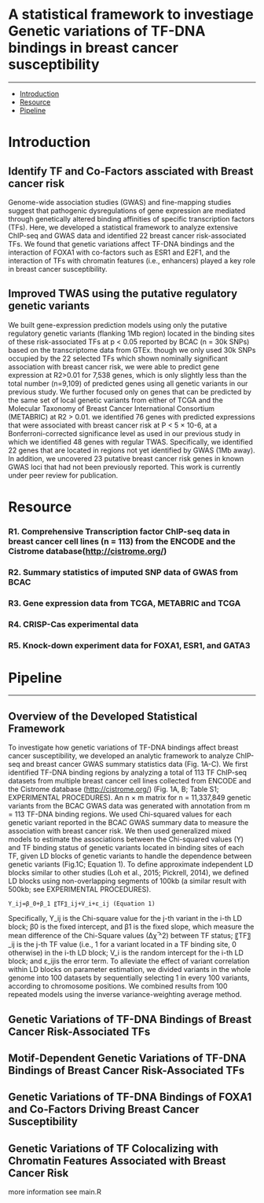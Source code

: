 # A statistical framework to investiage Genetic variations of TF-DNA bindings in breast cancer susceptibility

---
* [Introduction](#Introduction)
* [Resource](#Resource)
* [Pipeline](#Pipeline)

<a name="Introduction"/>

# Introduction
## Identify TF and Co-Factors assciated with Breast cancer risk
Genome-wide association studies (GWAS) and fine-mapping studies suggest that pathogenic dysregulations of gene expression are mediated through genetically altered binding affinities of specific transcription factors (TFs). Here, we developed a statistical framework to analyze extensive ChIP-seq and GWAS data and identified 22 breast cancer risk-associated TFs. We found that genetic variations affect TF-DNA bindings and the interaction of FOXA1 with co-factors such as ESR1 and E2F1, and the interaction of TFs with chromatin features (i.e., enhancers) played a key role in breast cancer susceptibility. 


## Improved TWAS using the putative regulatory genetic variants
We built gene-expression prediction models using only the putative regulatory genetic variants (flanking 1Mb region) located in the binding sites of these risk-associated TFs at p < 0.05 reported by BCAC (n = 30k SNPs) based on the transcriptome data from GTEx. though we only used 30k SNPs occupied by the 22 selected TFs which shown nominally significant association with breast cancer risk, we were able to predict gene expression at R2>0.01 for 7,538 genes, which is only slightly less than the total number (n=9,109) of predicted genes using all genetic variants in our previous study.  We further focused only on genes that can be predicted by the same set of local genetic variants from either of TCGA and the Molecular Taxonomy of Breast Cancer International Consortium (METABRIC) at R2 > 0.01. we identified 76 genes with predicted expressions that were associated with breast cancer risk at P < 5 × 10-6, at a Bonferroni-corrected significance level as used in our previous study in which we identified 48 genes with regular TWAS. Specifically, we identified 22 genes that are located in regions not yet identified by GWAS (1Mb away). In addition, we uncovered 23 putative breast cancer risk genes in known GWAS loci that had not been previously reported. This work is currently under peer review for publication.

# Resource

### R1. Comprehensive Transcription factor ChIP-seq data in breast cancer cell lines (n = 113) from the ENCODE and the Cistrome database(http://cistrome.org/)

### R2. Summary statistics of imputed SNP data of GWAS from BCAC

### R3.  Gene expression data from TCGA, METABRIC and TCGA

### R4. CRISP-Cas experimental data

### R5. Knock-down experiment data for FOXA1, ESR1, and GATA3


<a name="Pipeline"/>

# Pipeline 
---

## Overview of the Developed Statistical Framework
To investigate how genetic variations of TF-DNA bindings affect breast cancer susceptibility, we developed an analytic framework to analyze ChIP-seq and breast cancer GWAS summary statistics data (Fig. 1A-C). We first identified TF-DNA binding regions by analyzing a total of 113 TF ChIP-seq datasets from multiple breast cancer cell lines collected from ENCODE and the Cistrome database (http://cistrome.org/) (Fig. 1A, B; Table S1; EXPERIMENTAL PROCEDURES). An n × m matrix for n = 11,337,849 genetic variants from the BCAC GWAS data was generated with annotation from m = 113 TF-DNA binding regions. We used Chi-squared values for each genetic variant reported in the BCAC GWAS summary data to measure the association with breast cancer risk. We then used generalized mixed models to estimate the associations between the Chi-squared values (Y) and TF binding status of genetic variants located in binding sites of each TF, given LD blocks of genetic variants to handle the dependence between genetic variants (Fig.1C; Equation 1). To define approximate independent LD blocks similar to other studies (Loh et al., 2015; Pickrell, 2014), we defined LD blocks using non-overlapping segments of 100kb (a similar result with 500kb; see EXPERIMENTAL PROCEDURES).

```
Y_ij=β_0+β_1 〖TF〗_ij+V_i+ε_ij (Equation 1)

```

Specifically, Y_ij is the Chi-square value for the j-th variant in the i-th LD block; β0 is the fixed intercept, and β1 is the fixed slope, which measure the mean difference of the Chi-Square values (∆χ ̅^2) between TF status; 〖TF〗_ij is the j-th TF value (i.e., 1 for a variant located in a TF binding site, 0 otherwise) in the i-th LD block; V_i is the random intercept for the i-th LD block; and ε_ijis the error term. To alleviate the effect of variant correlation within LD blocks on parameter estimation, we divided variants in the whole genome into 100 datasets by sequentially selecting 1 in every 100 variants, according to chromosome positions. We combined results from 100 repeated models using the inverse variance-weighting average method.

## Genetic Variations of TF-DNA Bindings of Breast Cancer Risk-Associated TFs 

## Motif-Dependent Genetic Variations of TF-DNA Bindings of Breast Cancer Risk-Associated TFs

## Genetic Variations of TF-DNA Bindings of FOXA1 and Co-Factors Driving Breast Cancer Susceptibility 

## Genetic Variations of TF Colocalizing with Chromatin Features Associated with Breast Cancer Risk

more information see main.R 
